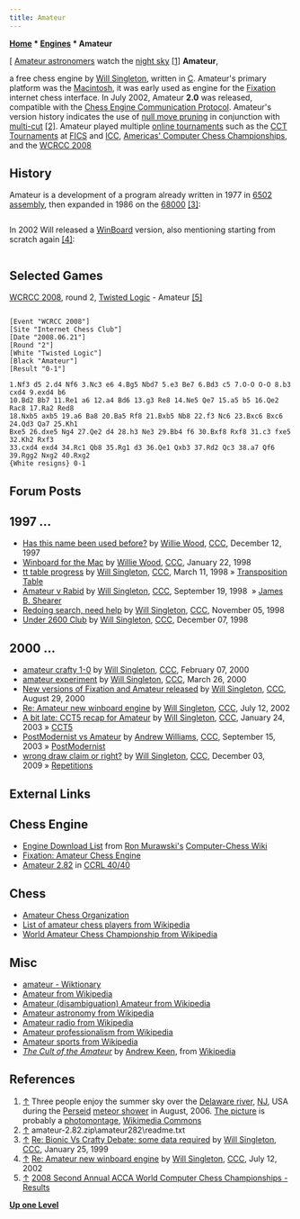 ```yaml
---
title: Amateur
---
```

**[Home](Home "Home") * [Engines](Engines "Engines") * Amateur**

\[ [Amateur astronomers](https://en.wikipedia.org/wiki/Amateur_astronomy) watch the [night sky](https://en.wikipedia.org/wiki/Night_sky) <a id="cite-note-1" href="#cite-ref-1">[1]</a>
**Amateur**,

a free chess engine by [Will Singleton](Will_Singleton "Will Singleton"), written in [C](C "C"). Amateur's primary platform was the [Macintosh](Macintosh "Macintosh"), it was early used as engine for the [Fixation](index.php?title=Fixation&action=edit&redlink=1 "Fixation (page does not exist)") internet chess interface.
In July 2002, Amateur **2.0** was released, compatible with the [Chess Engine Communication Protocol](Chess_Engine_Communication_Protocol "Chess Engine Communication Protocol"). Amateur's version history indicates the use of [null move pruning](Null_Move_Pruning "Null Move Pruning") in conjunction with [multi-cut](Multi-Cut "Multi-Cut") <a id="cite-note-2" href="#cite-ref-2">[2]</a>.
Amateur played multiple [online tournaments](Tournaments_and_Matches#online "Tournaments and Matches") such as the [CCT Tournaments](CCT_Tournaments "CCT Tournaments") at [FICS](index.php?title=FICS&action=edit&redlink=1 "FICS (page does not exist)") and [ICC](index.php?title=Internet_Chess_Club&action=edit&redlink=1 "Internet Chess Club (page does not exist)"), [Americas' Computer Chess Championships](ACCA_Americas%27_Computer_Chess_Championship "ACCA Americas' Computer Chess Championship"), and the [WCRCC 2008](WCRCC_2008 "WCRCC 2008")

## History

Amateur is a development of a program already written in 1977 in [6502](6502 "6502") [assembly](Assembly "Assembly"), then expanded in 1986 on the [68000](68000 "68000") <a id="cite-note-3" href="#cite-ref-3">[3]</a>:

```C++My current program is a development of a program I wrote in 1977 in 6502 assembly, and then expanded in 1986 on the 68000.  I converted it to [C](C "C") last year, and then over time put in all I learned from [this newsgroup](CCC "CCC") and a full set of [ICCA journals](ICGA_Journal "ICGA Journal").  It's been a slow, incremental process, but at this point, right now, I can say that it's an honest program, and I know what's in it and how it works. 

```

In 2002 Will released a [WinBoard](WinBoard "WinBoard") version, also mentioning starting from scratch again <a id="cite-note-4" href="#cite-ref-4">[4]</a>:

```C++I released it to kind of memorialize all the work that went into it, and I certainly have learned a lot.  But I can't improve it much more, given the limitations of its "design."  So the next version will be a new project, from scratch.  The goal is to have a good, extensible design, using whatever knowledge I've gained along the way. 

```

## Selected Games

[WCRCC 2008](WCRCC_2008 "WCRCC 2008"), round 2, [Twisted Logic](Twisted_Logic "Twisted Logic") - Amateur <a id="cite-note-5" href="#cite-ref-5">[5]</a>

```

[Event "WCRCC 2008"]
[Site "Internet Chess Club"]
[Date "2008.06.21"]
[Round "2"]
[White "Twisted Logic"]
[Black "Amateur"]
[Result "0-1"]

1.Nf3 d5 2.d4 Nf6 3.Nc3 e6 4.Bg5 Nbd7 5.e3 Be7 6.Bd3 c5 7.O-O O-O 8.b3 cxd4 9.exd4 b6 
10.Bd2 Bb7 11.Re1 a6 12.a4 Bd6 13.g3 Re8 14.Ne5 Qe7 15.a5 b5 16.Qe2 Rac8 17.Ra2 Red8 
18.Nxb5 axb5 19.a6 Ba8 20.Ba5 Rf8 21.Bxb5 Nb8 22.f3 Nc6 23.Bxc6 Bxc6 24.Qd3 Qa7 25.Kh1 
Bxe5 26.dxe5 Ng4 27.Qe2 d4 28.h3 Ne3 29.Bb4 f6 30.Bxf8 Rxf8 31.c3 fxe5 32.Kh2 Rxf3 
33.cxd4 exd4 34.Rc1 Qb8 35.Rg1 d3 36.Qe1 Qxb3 37.Rd2 Qc3 38.a7 Qf6 39.Rgg2 Nxg2 40.Rxg2 
{White resigns} 0-1

```

## Forum Posts

## 1997 ...

- [Has this name been used before?](https://www.stmintz.com/ccc/index.php?id=12937) by [Willie Wood](Will_Singleton "Will Singleton"), [CCC](CCC "CCC"), December 12, 1997
- [Winboard for the Mac](https://www.stmintz.com/ccc/index.php?id=14538) by [Willie Wood](Will_Singleton "Will Singleton"), [CCC](CCC "CCC"), January 22, 1998
- [tt table progress](https://www.stmintz.com/ccc/index.php?id=15589) by [Will Singleton](Will_Singleton "Will Singleton"), [CCC](CCC "CCC"), March 11, 1998 » [Transposition Table](Transposition_Table "Transposition Table")
- [Amateur v Rabid](https://www.stmintz.com/ccc/index.php?id=27237) by [Will Singleton](Will_Singleton "Will Singleton"), [CCC](CCC "CCC"), September 19, 1998  » [James B. Shearer](Mathematician#JBShearer "Mathematician")
- [Redoing search, need help](https://www.stmintz.com/ccc/index.php?id=31732) by [Will Singleton](Will_Singleton "Will Singleton"), [CCC](CCC "CCC"), November 05, 1998
- [Under 2600 Club](https://www.stmintz.com/ccc/index.php?id=35010) by [Will Singleton](Will_Singleton "Will Singleton"), [CCC](CCC "CCC"), December 07, 1998

## 2000 ...

- [amateur crafty 1-0](https://www.stmintz.com/ccc/index.php?id=95357) by [Will Singleton](Will_Singleton "Will Singleton"), [CCC](CCC "CCC"), February 07, 2000
- [amateur experiment](https://www.stmintz.com/ccc/index.php?id=103409) by [Will Singleton](Will_Singleton "Will Singleton"), [CCC](CCC "CCC"), March 26, 2000
- [New versions of Fixation and Amateur released](https://www.stmintz.com/ccc/index.php?id=127195) by [Will Singleton](Will_Singleton "Will Singleton"), [CCC](CCC "CCC"), August 29, 2000
- [Re: Amateur new winboard engine](https://www.stmintz.com/ccc/index.php?id=240197) by [Will Singleton](Will_Singleton "Will Singleton"), [CCC](CCC "CCC"), July 12, 2002
- [A bit late: CCT5 recap for Amateur](https://www.stmintz.com/ccc/index.php?id=279357) by [Will Singleton](Will_Singleton "Will Singleton"), [CCC](CCC "CCC"), January 24, 2003 » [CCT5](CCT5 "CCT5")
- [PostModernist vs Amateur](https://www.stmintz.com/ccc/index.php?id=315949) by [Andrew Williams](Andrew_Williams "Andrew Williams"), [CCC](CCC "CCC"), September 15, 2003 » [PostModernist](PostModernist "PostModernist")
- [wrong draw claim or right?](http://www.talkchess.com/forum/viewtopic.php?t=30925) by [Will Singleton](Will_Singleton "Will Singleton"), [CCC](CCC "CCC"), December 03, 2009 » [Repetitions](Repetitions "Repetitions")

## External Links

## Chess Engine

- [Engine Download List](http://www.computer-chess.org/doku.php?id=computer_chess:wiki:download:engine_download_list) from [Ron Murawski's](Ron_Murawski "Ron Murawski") [Computer-Chess Wiki](http://computer-chess.org/doku.php?id=home)
- [Fixation: Amateur Chess Engine](http://www.knelsen-clan.ca/craig/fixation/Amateur.html)
- [Amateur 2.82](https://ccrl.chessdom.com/ccrl/4040/cgi/engine_details.cgi?print=Details&each_game=1&eng=Amateur%202.82) in [CCRL 40/40](CCRL "CCRL")

## Chess

- [Amateur Chess Organization](https://amateurchess.com/)
- [List of amateur chess players from Wikipedia](https://en.wikipedia.org/wiki/List_of_amateur_chess_players)
- [World Amateur Chess Championship from Wikipedia](https://en.wikipedia.org/wiki/World_Amateur_Chess_Championship)

## Misc

- [amateur - Wiktionary](https://en.wiktionary.org/wiki/amateur)
- [Amateur from Wikipedia](https://en.wikipedia.org/wiki/Amateur)
- [Amateur (disambiguation) Amateur from Wikipedia](<https://en.wikipedia.org/wiki/Amateur_(disambiguation)>)
- [Amateur astronomy from Wikipedia](https://en.wikipedia.org/wiki/Amateur_astronomy)
- [Amateur radio from Wikipedia](https://en.wikipedia.org/wiki/Amateur_radio)
- [Amateur professionalism from Wikipedia](https://en.wikipedia.org/wiki/Amateur_professionalism)
- [Amateur sports from Wikipedia](https://en.wikipedia.org/wiki/Amateur_sports)
- *[The Cult of the Amateur](https://en.wikipedia.org/wiki/The_Cult_of_the_Amateur)* by [Andrew Keen](https://en.wikipedia.org/wiki/Andrew_Keen), from [Wikipedia](https://en.wikipedia.org/wiki/Home)

## References

1. <a id="cite-ref-1" href="#cite-note-1">↑</a> Three people enjoy the summer sky over the [Delaware river](https://en.wikipedia.org/wiki/Delaware_River), [NJ](https://en.wikipedia.org/wiki/New_Jersey), USA during the [Perseid](https://en.wikipedia.org/wiki/Perseids) [meteor shower](https://en.wikipedia.org/wiki/Meteor_shower) in August, 2006. [The picture](https://commons.wikimedia.org/wiki/File:Astronomy_Amateur_3_V2.jpg) is probably a [photomontage](https://en.wikipedia.org/wiki/Photomontage), [Wikimedia Commons](https://en.wikipedia.org/wiki/Wikimedia_Commons)
1. <a id="cite-ref-2" href="#cite-note-2">↑</a> amateur-2.82.zip\\amateur282\\readme.txt
1. <a id="cite-ref-3" href="#cite-note-3">↑</a> [Re: Bionic Vs Crafty Debate: some data required](https://www.stmintz.com/ccc/index.php?id=40780) by [Will Singleton](Will_Singleton "Will Singleton"), [CCC](CCC "CCC"), January 25, 1999
1. <a id="cite-ref-4" href="#cite-note-4">↑</a> [Re: Amateur new winboard engine](https://www.stmintz.com/ccc/index.php?id=240197) by [Will Singleton](Will_Singleton "Will Singleton"), [CCC](CCC "CCC"), July 12, 2002
1. <a id="cite-ref-5" href="#cite-note-5">↑</a> [2008 Second Annual ACCA World Computer Chess Championships - Results](http://aigames.net/ACCA/ACCAWCRCC/2008ACCAWCRCC/2008WCRCCResults.html)

**[Up one Level](Engines "Engines")**


